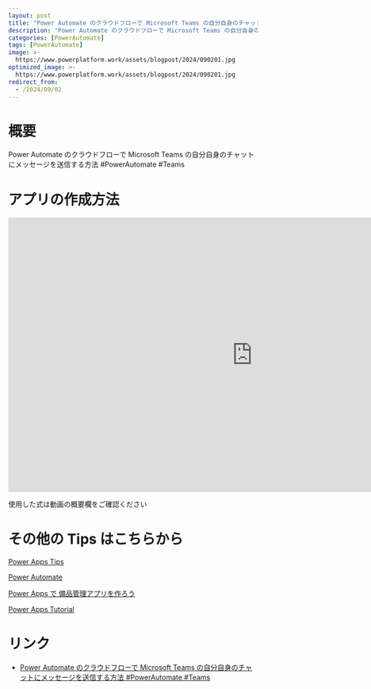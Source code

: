 ```yaml
---
layout: post
title: "Power Automate のクラウドフローで Microsoft Teams の自分自身のチャットにメッセージを送信する方法 #PowerAutomate #Teams"
description: "Power Automate のクラウドフローで Microsoft Teams の自分自身のチャットにメッセージを送信する方法 #PowerAutomate #Teamsを動画で分かりやすく解説"
categories: [PowerAutomate]
tags: [PowerAutomate]
image: >-
  https://www.powerplatform.work/assets/blogpost/2024/090201.jpg
optimized_image: >-
  https://www.powerplatform.work/assets/blogpost/2024/090201.jpg
redirect_from:
  - /2024/09/02
---
```



#  概要

Power Automate のクラウドフローで Microsoft Teams の自分自身のチャットにメッセージを送信する方法 #PowerAutomate #Teams


# アプリの作成方法

<iframe width="983" height="553" src="https://www.youtube.com/embed/ntT6P_VLEao" title="YouTube video player" frameborder="0" allow="accelerometer; autoplay; clipboard-write; encrypted-media; gyroscope; picture-in-picture" allowfullscreen></iframe>


使用した式は動画の概要欄をご確認ください


# その他の Tips はこちらから

[Power Apps Tips](https://www.youtube.com/watch?v=VrAQf3JQ7yM&list=PLVhFi1fb3DqakSLVMn22DDcySXh9jtzi- )


[Power Automate](https://www.youtube.com/watch?v=-YnJYT0ASEM&list=PLVhFi1fb3Dqbzic6GieqnLFgD3aTj-eHA)


[Power Apps で 備品管理アプリを作ろう](https://www.youtube.com/playlist?list=PLVhFi1fb3DqZM3HKb8Hea6XEL96990Fyn)


[Power Apps Tutorial](https://www.youtube.com/playlist?list=PLVhFi1fb3DqalxpL974VvAJvV4iWoSbe_)


# リンク


- [Power Automate のクラウドフローで Microsoft Teams の自分自身のチャットにメッセージを送信する方法 #PowerAutomate #Teams](https://www.youtube.com/watch?v=ntT6P_VLEao)

